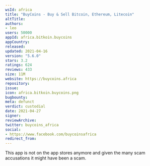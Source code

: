 ```yaml
---
wsId: africa
title: "BuyCoins - Buy & Sell Bitcoin, Ethereum, Litecoin"
altTitle: 
authors:
- leo
users: 50000
appId: africa.bitkoin.buycoins
appCountry: 
released: 
updated: 2021-04-16
version: "5.6.0"
stars: 3.2
ratings: 624
reviews: 433
size: 11M
website: https://buycoins.africa
repository: 
issue: 
icon: africa.bitkoin.buycoins.png
bugbounty: 
meta: defunct
verdict: custodial
date: 2021-04-27
signer: 
reviewArchive:
twitter: buycoins_africa
social:
- https://www.facebook.com/buycoinsafrica
redirect_from:
---
```


This app is not on the app stores anymore and given the many scam accusations it
might have been a scam.
